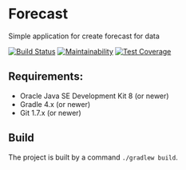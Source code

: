 # Forecast
Simple application for create forecast for data

[![Build Status](https://travis-ci.org/dizzarg/forecast.svg?branch=master)](https://travis-ci.org/dizzarg/forecast)
[![Maintainability](https://api.codeclimate.com/v1/badges/41f7d7f795005e23d797/maintainability)](https://codeclimate.com/github/dizzarg/forecast/maintainability)
[![Test Coverage](https://api.codeclimate.com/v1/badges/41f7d7f795005e23d797/test_coverage)](https://codeclimate.com/github/dizzarg/forecast/test_coverage)


## Requirements:

  * Oracle Java SE Development Kit 8 (or newer)
  * Gradle 4.x (or newer)
  * Git 1.7.x (or newer)

## Build

The project is built by a command `./gradlew build`.
